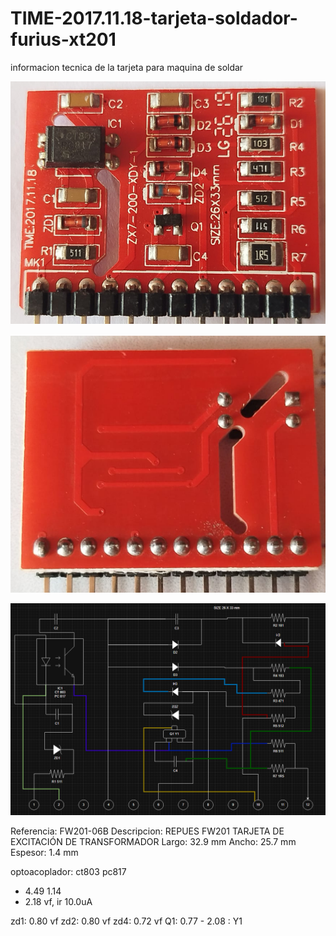 # TIME-2017.11.18-tarjeta-soldador-furius-xt201
informacion tecnica de la tarjeta para maquina de soldar

![1754078149587](image/README/1754078149587.png)

![1754078287971](image/README/1754078287971.png)

![circuito](image/README/circuito.png)

Referencia: FW201-06B
Descripcion: REPUES FW201 TARJETA DE EXCITACIÓN DE TRANSFORMADOR
Largo: 32.9 mm
Ancho: 25.7 mm
Espesor: 1.4 mm

optoacoplador: ct803 pc817
- 4.49 1.14
- 2.18 vf, ir 10.0uA

zd1: 0.80 vf
zd2: 0.80 vf
zd4: 0.72 vf
Q1: 0.77 - 2.08 : Y1
